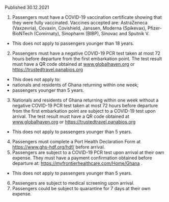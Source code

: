 Published 30.12.2021
1. Passengers must have a COVID-19 vaccination certificate showing that they were fully vaccinated. Vaccines accepted are: AstraZeneca (Vaxzevria), Covaxin, Covishield, Janssen, Moderna (Spikevax), Pfizer-BioNTech (Comirnaty), Sinopharm (BIBP), Sinovac and Sputnik V.
- This does not apply to passengers younger than 18 years.
2. Passengers must have a negative COVID-19 PCR test taken at most 72 hours before departure from the first embarkation point. The test result must have a QR code obtained at <a href="http://www.globalhaven.org">www.globalhaven.org</a> or <a href="https://trustedtravel.panabios.org">https://trustedtravel.panabios.org</a>
- This does not apply to:
- nationals and residents of Ghana returning within one week;
- passengers younger than 5 years.
3. Nationals and residents of Ghana returning within one week without a negative COVID-19 PCR test taken at most 72 hours before departure from the first embarkation point are subject to a COVID-19 test upon arrival. The test result must have a QR code obtained at <a href="http://www.globalhaven.org">www.globalhaven.org</a> or <a href="https://trustedtravel.panabios.org">https://trustedtravel.panabios.org</a>
- This does not apply to passengers younger than 5 years.
4. Passengers must complete a Port Health Declaration Form at <a href="https://www.ghs-hdf.org/hdf/">https://www.ghs-hdf.org/hdf/</a> before arrival.
5. Passengers are subject to a COVID-19 PCR test upon arrival at their own expense. They must have a payment confirmation obtained before departure at: <a href="https://myfrontierhealthcare.com/Home/Ghana">https://myfrontierhealthcare.com/Home/Ghana</a> .
- This does not apply to passengers younger than 5 years.
6. Passengers are subject to medical screening upon arrival.
7. Passengers could be subject to quarantine for 7 days at their own expense.